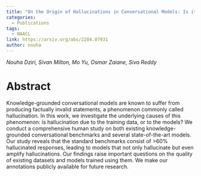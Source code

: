 ```yaml
---
title: "On the Origin of Hallucinations in Conversational Models: Is it the Datasets or the Models?"
categories:
  - Publications
tags:
  - NAACL
link: https://arxiv.org/abs/2204.07931
author: nouha
---
```


*Nouha Dziri, Sivan Milton, Mo Yu, Osmar Zaiane, Siva Reddy*

# Abstract

Knowledge-grounded conversational models are known to suffer from producing factually invalid statements, a phenomenon commonly called hallucination. In this work, we investigate the underlying causes of this phenomenon: is hallucination due to the training data, or to the models? We conduct a comprehensive human study on both existing knowledge-grounded conversational benchmarks and several state-of-the-art models. Our study reveals that the standard benchmarks consist of >60% hallucinated responses, leading to models that not only hallucinate but even amplify hallucinations. Our findings raise important questions on the quality of existing datasets and models trained using them. We make our annotations publicly available for future research. 